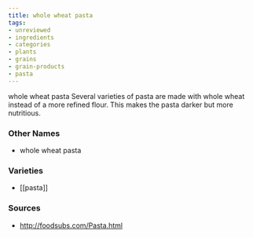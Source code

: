 ```yaml
---
title: whole wheat pasta
tags:
- unreviewed
- ingredients
- categories
- plants
- grains
- grain-products
- pasta
---
```

whole wheat pasta Several varieties of pasta are made with whole wheat instead of a more refined flour. This makes the pasta darker but more nutritious.

### Other Names

* whole wheat pasta

### Varieties

* [[pasta]]

### Sources
* http://foodsubs.com/Pasta.html
